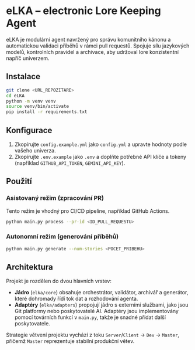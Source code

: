 # eLKA – electronic Lore Keeping Agent

eLKA je modulární agent navržený pro správu komunitního kánonu a automatickou validaci příběhů v rámci pull requestů. Spojuje sílu jazykových modelů, kontrolních pravidel a archivace, aby udržoval lore konzistentní napříč univerzem.

## Instalace
```bash
git clone <URL_REPOZITARE>
cd eLKA
python -m venv venv
source venv/bin/activate
pip install -r requirements.txt
```

## Konfigurace
1. Zkopírujte `config.example.yml` jako `config.yml` a upravte hodnoty podle vašeho univerza.
2. Zkopírujte `.env.example` jako `.env` a doplňte potřebné API klíče a tokeny (například `GITHUB_API_TOKEN`, `GEMINI_API_KEY`).

## Použití
### Asistovaný režim (zpracování PR)
Tento režim je vhodný pro CI/CD pipeline, například GitHub Actions.
```bash
python main.py process --pr-id <ID_PULL_REQUESTU>
```

### Autonomní režim (generování příběhů)
```bash
python main.py generate --num-stories <POCET_PRIBEHU>
```

## Architektura
Projekt je rozdělen do dvou hlavních vrstev:
- **Jádro** (`elka/core`) obsahuje orchestrátor, validátor, archivář a generátor, které dohromady řídí tok dat a rozhodování agenta.
- **Adaptéry** (`elka/adapters`) propojují jádro s externími službami, jako jsou Git platformy nebo poskytovatelé AI. Adaptéry jsou implementovány pomocí továrních funkcí v `main.py`, takže je snadné přidat další poskytovatele.

Strategie větvení projektu vychází z toku `Server`/`Client` → `Dev` → `Master`, přičemž `Master` reprezentuje stabilní produkční větev.
